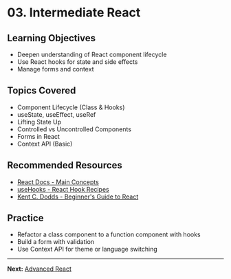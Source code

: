 # 03. Intermediate React

## Learning Objectives
- Deepen understanding of React component lifecycle
- Use React hooks for state and side effects
- Manage forms and context

## Topics Covered
- Component Lifecycle (Class & Hooks)
- useState, useEffect, useRef
- Lifting State Up
- Controlled vs Uncontrolled Components
- Forms in React
- Context API (Basic)

## Recommended Resources
- [React Docs - Main Concepts](https://react.dev/learn)
- [useHooks - React Hook Recipes](https://usehooks.com/)
- [Kent C. Dodds - Beginner's Guide to React](https://egghead.io/courses/the-beginner-s-guide-to-react)

## Practice
- Refactor a class component to a function component with hooks
- Build a form with validation
- Use Context API for theme or language switching

---

**Next:** [Advanced React](../04-advanced/README.md)